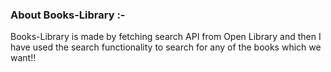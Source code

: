 ### About Books-Library :-

Books-Library is made by fetching search API from Open Library and then I have used the search functionality to search for any of the books which we want!!
